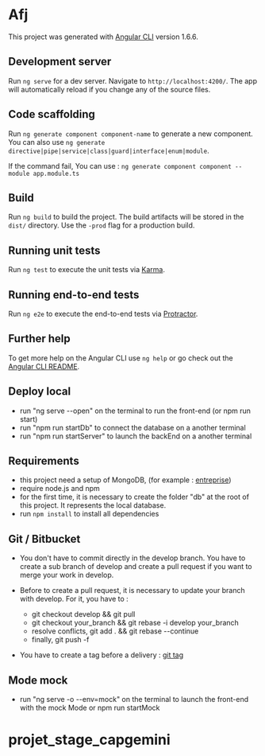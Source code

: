 # Afj

This project was generated with [Angular CLI](https://github.com/angular/angular-cli) version 1.6.6.

## Development server

Run `ng serve` for a dev server. Navigate to `http://localhost:4200/`. The app will automatically reload if you change any of the source files.

## Code scaffolding

Run `ng generate component component-name` to generate a new component. You can also use `ng generate directive|pipe|service|class|guard|interface|enum|module`.

If the command fail, You can use :  `ng generate component component --module app.module.ts`

## Build

Run `ng build` to build the project. The build artifacts will be stored in the `dist/` directory. Use the `-prod` flag for a production build.

## Running unit tests

Run `ng test` to execute the unit tests via [Karma](https://karma-runner.github.io).

## Running end-to-end tests

Run `ng e2e` to execute the end-to-end tests via [Protractor](http://www.protractortest.org/).

## Further help

To get more help on the Angular CLI use `ng help` or go check out the [Angular CLI README](https://github.com/angular/angular-cli/blob/master/README.md).


## Deploy local 

- run "ng serve --open" on the terminal to run the front-end (or npm run start)
- run "npm run startDb" to connect the database on a another terminal
- run "npm run startServer" to launch the backEnd on a another terminal


## Requirements
- this project need a setup of MongoDB, (for example : [entreprise](https://www.mongodb.com/lp/download/mongodb-enterprise?jmp=nav))
- require node.js and npm
- for the first time, it is necessary to create the folder "db" at the root of this project. It represents the local database.
- run `npm install` to install all dependencies

## Git / Bitbucket
- You don't have to commit directly in the develop branch. You have to create a sub branch of develop and create a pull request if you want to merge your work in develop. 
- Before to create a pull request, it is necessary to update your branch with develop. For it, you have to : 
    - git checkout develop && git pull
    - git checkout your_branch && git rebase -i develop your_branch
    - resolve conflicts, git add . && git rebase --continue
    - finally, git push -f

- You have to create a tag before a delivery : [git tag](https://git-scm.com/book/fr/v1/Les-bases-de-Git-%C3%89tiquetage)

## Mode mock 
- run "ng serve -o --env=mock" on the terminal to launch the front-end with the mock Mode
or npm run startMock

# projet_stage_capgemini
